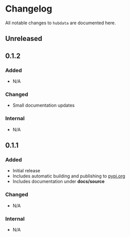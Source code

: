 # Changelog

All notable changes to `hubdata` are documented here.

## Unreleased

## 0.1.2

### Added

- N/A

### Changed

- Small documentation updates

### Internal

- N/A

## 0.1.1

### Added

- Initial release
- Includes automatic building and publishing to [pypi.org](https://pypi.org/project/hubdata/)
- Includes documentation under **docs/source**

### Changed

- N/A

### Internal

- N/A
